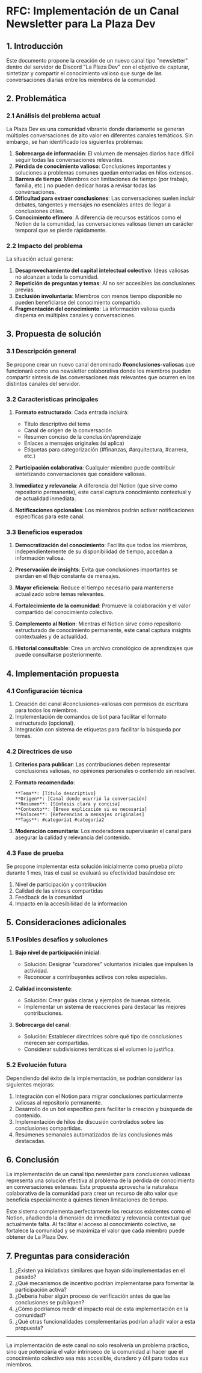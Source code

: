 # RFC: Implementación de un Canal Newsletter para La Plaza Dev

## 1. Introducción

Este documento propone la creación de un nuevo canal tipo "newsletter" dentro del servidor de Discord "La Plaza Dev" con el objetivo de capturar, sintetizar y compartir el conocimiento valioso que surge de las conversaciones diarias entre los miembros de la comunidad.

## 2. Problemática

### 2.1 Análisis del problema actual

La Plaza Dev es una comunidad vibrante donde diariamente se generan múltiples conversaciones de alto valor en diferentes canales temáticos. Sin embargo, se han identificado los siguientes problemas:

1. **Sobrecarga de información**: El volumen de mensajes diarios hace difícil seguir todas las conversaciones relevantes.
2. **Pérdida de conocimiento valioso**: Conclusiones importantes y soluciones a problemas comunes quedan enterradas en hilos extensos.
3. **Barrera de tiempo**: Miembros con limitaciones de tiempo (por trabajo, familia, etc.) no pueden dedicar horas a revisar todas las conversaciones.
4. **Dificultad para extraer conclusiones**: Las conversaciones suelen incluir debates, tangentes y mensajes no esenciales antes de llegar a conclusiones útiles.
5. **Conocimiento efímero**: A diferencia de recursos estáticos como el Notion de la comunidad, las conversaciones valiosas tienen un carácter temporal que se pierde rápidamente.

### 2.2 Impacto del problema

La situación actual genera:

1. **Desaprovechamiento del capital intelectual colectivo**: Ideas valiosas no alcanzan a toda la comunidad.
2. **Repetición de preguntas y temas**: Al no ser accesibles las conclusiones previas.
3. **Exclusión involuntaria**: Miembros con menos tiempo disponible no pueden beneficiarse del conocimiento compartido.
4. **Fragmentación del conocimiento**: La información valiosa queda dispersa en múltiples canales y conversaciones.

## 3. Propuesta de solución

### 3.1 Descripción general

Se propone crear un nuevo canal denominado **#conclusiones-valiosas** que funcionará como una newsletter colaborativa donde los miembros pueden compartir síntesis de las conversaciones más relevantes que ocurren en los distintos canales del servidor.

### 3.2 Características principales

1. **Formato estructurado**: Cada entrada incluirá:
   - Título descriptivo del tema
   - Canal de origen de la conversación
   - Resumen conciso de la conclusión/aprendizaje
   - Enlaces a mensajes originales (si aplica)
   - Etiquetas para categorización (#finanzas, #arquitectura, #carrera, etc.)

2. **Participación colaborativa**: Cualquier miembro puede contribuir sintetizando conversaciones que considere valiosas.

3. **Inmediatez y relevancia**: A diferencia del Notion (que sirve como repositorio permanente), este canal captura conocimiento contextual y de actualidad inmediata.

4. **Notificaciones opcionales**: Los miembros podrán activar notificaciones específicas para este canal.

### 3.3 Beneficios esperados

1. **Democratización del conocimiento**: Facilita que todos los miembros, independientemente de su disponibilidad de tiempo, accedan a información valiosa.

2. **Preservación de insights**: Evita que conclusiones importantes se pierdan en el flujo constante de mensajes.

3. **Mayor eficiencia**: Reduce el tiempo necesario para mantenerse actualizado sobre temas relevantes.

4. **Fortalecimiento de la comunidad**: Promueve la colaboración y el valor compartido del conocimiento colectivo.

5. **Complemento al Notion**: Mientras el Notion sirve como repositorio estructurado de conocimiento permanente, este canal captura insights contextuales y de actualidad.

6. **Historial consultable**: Crea un archivo cronológico de aprendizajes que puede consultarse posteriormente.

## 4. Implementación propuesta

### 4.1 Configuración técnica

1. Creación del canal #conclusiones-valiosas con permisos de escritura para todos los miembros.
2. Implementación de comandos de bot para facilitar el formato estructurado (opcional).
3. Integración con sistema de etiquetas para facilitar la búsqueda por temas.

### 4.2 Directrices de uso

1. **Criterios para publicar**: Las contribuciones deben representar conclusiones valiosas, no opiniones personales o contenido sin resolver.

2. **Formato recomendado**:
   ```
   **Tema**: [Título descriptivo]
   **Origen**: [Canal donde ocurrió la conversación]
   **Resumen**: [Síntesis clara y concisa]
   **Contexto**: [Breve explicación si es necesaria]
   **Enlaces**: [Referencias a mensajes originales]
   **Tags**: #categoría1 #categoría2
   ```

3. **Moderación comunitaria**: Los moderadores supervisarán el canal para asegurar la calidad y relevancia del contenido.

### 4.3 Fase de prueba

Se propone implementar esta solución inicialmente como prueba piloto durante 1 mes, tras el cual se evaluará su efectividad basándose en:

1. Nivel de participación y contribución
2. Calidad de las síntesis compartidas
3. Feedback de la comunidad
4. Impacto en la accesibilidad de la información

## 5. Consideraciones adicionales

### 5.1 Posibles desafíos y soluciones

1. **Bajo nivel de participación inicial**:
   - Solución: Designar "curadores" voluntarios iniciales que impulsen la actividad.
   - Reconocer a contribuyentes activos con roles especiales.

2. **Calidad inconsistente**:
   - Solución: Crear guías claras y ejemplos de buenas síntesis.
   - Implementar un sistema de reacciones para destacar las mejores contribuciones.

3. **Sobrecarga del canal**:
   - Solución: Establecer directrices sobre qué tipo de conclusiones merecen ser compartidas.
   - Considerar subdivisiones temáticas si el volumen lo justifica.

### 5.2 Evolución futura

Dependiendo del éxito de la implementación, se podrían considerar las siguientes mejoras:

1. Integración con el Notion para migrar conclusiones particularmente valiosas al repositorio permanente.
2. Desarrollo de un bot específico para facilitar la creación y búsqueda de contenido.
3. Implementación de hilos de discusión controlados sobre las conclusiones compartidas.
4. Resúmenes semanales automatizados de las conclusiones más destacadas.

## 6. Conclusión

La implementación de un canal tipo newsletter para conclusiones valiosas representa una solución efectiva al problema de la pérdida de conocimiento en conversaciones extensas. Esta propuesta aprovecha la naturaleza colaborativa de la comunidad para crear un recurso de alto valor que beneficia especialmente a quienes tienen limitaciones de tiempo.

Este sistema complementa perfectamente los recursos existentes como el Notion, añadiendo la dimensión de inmediatez y relevancia contextual que actualmente falta. Al facilitar el acceso al conocimiento colectivo, se fortalece la comunidad y se maximiza el valor que cada miembro puede obtener de La Plaza Dev.

## 7. Preguntas para consideración

1. ¿Existen ya iniciativas similares que hayan sido implementadas en el pasado?
2. ¿Qué mecanismos de incentivo podrían implementarse para fomentar la participación activa?
3. ¿Debería haber algún proceso de verificación antes de que las conclusiones se publiquen?
4. ¿Cómo podríamos medir el impacto real de esta implementación en la comunidad?
5. ¿Qué otras funcionalidades complementarias podrían añadir valor a esta propuesta?

---

La implementación de este canal no solo resolvería un problema práctico, sino que potenciaría el valor intrínseco de la comunidad al hacer que el conocimiento colectivo sea más accesible, duradero y útil para todos sus miembros.
